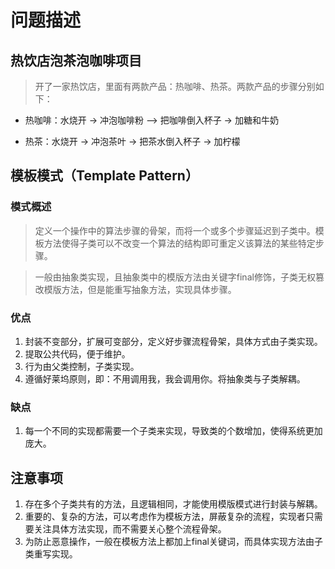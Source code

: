 # 问题描述

## 热饮店泡茶泡咖啡项目

> 开了一家热饮店，里面有两款产品：热咖啡、热茶。两款产品的步骤分别如下：

* 热咖啡：水烧开 -> 冲泡咖啡粉 —> 把咖啡倒入杯子 -> 加糖和牛奶

* 热茶：水烧开 -> 冲泡茶叶 -> 把茶水倒入杯子 -> 加柠檬

## 模板模式（Template Pattern）

### 模式概述

> 定义一个操作中的算法步骤的骨架，而将一个或多个步骤延迟到子类中。模板方法使得子类可以不改变一个算法的结构即可重定义该算法的某些特定步骤。

> 一般由抽象类实现，且抽象类中的模版方法由关键字final修饰，子类无权篡改模版方法，但是能重写抽象方法，实现具体步骤。

### 优点
1. 封装不变部分，扩展可变部分，定义好步骤流程骨架，具体方式由子类实现。
2. 提取公共代码，便于维护。
3. 行为由父类控制，子类实现。
4. 遵循好莱坞原则，即：不用调用我，我会调用你。将抽象类与子类解耦。

### 缺点
1. 每一个不同的实现都需要一个子类来实现，导致类的个数增加，使得系统更加庞大。

## 注意事项
1. 存在多个子类共有的方法，且逻辑相同，才能使用模版模式进行封装与解耦。
2. 重要的、复杂的方法，可以考虑作为模板方法，屏蔽复杂的流程，实现者只需要关注具体方法实现，而不需要关心整个流程骨架。
3. 为防止恶意操作，一般在模板方法上都加上final关键词，而具体实现方法由子类重写实现。

